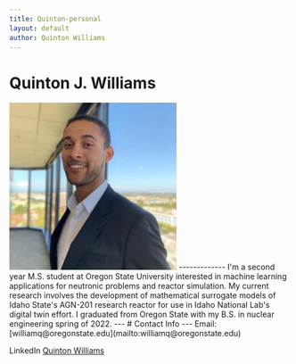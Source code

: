 ```yaml
---
title: Quinton-personal
layout: default
author: Quinton Williams
---
```

# Quinton J. Williams

<img src="images/Quinton_prof_img.jpeg" height="300">
-------------
I'm a second year M.S. student at Oregon State University interested in machine learning applications for neutronic problems and reactor simulation. My current research involves the development of mathematical surrogate models of Idaho State's AGN-201 research reactor for use in Idaho National Lab's digital twin effort.  
I graduated from Oregon State with my B.S. in nuclear engineering spring of 2022.
---
# Contact Info
---
Email: [williamq@oregonstate.edu](mailto:williamq@oregonstate.edu)


LinkedIn [Quinton Williams](www.linkedin.com/in/quintonjw)
